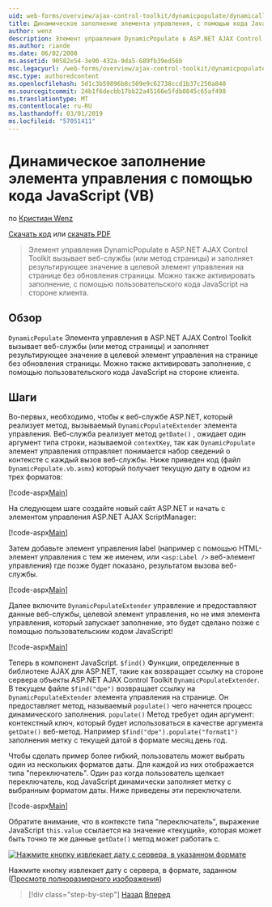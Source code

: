 ```yaml
---
uid: web-forms/overview/ajax-control-toolkit/dynamicpopulate/dynamically-populating-a-control-using-javascript-code-vb
title: Динамическое заполнение элемента управления, с помощью кода JavaScript (Visual Basic) | Документация Майкрософт
author: wenz
description: Элемент управления DynamicPopulate в ASP.NET AJAX Control Toolkit вызывает веб-службы (или метод страницы) и заполняет результирующее значение в целевой элемент управления на t...
ms.author: riande
ms.date: 06/02/2008
ms.assetid: 90582e54-3e90-432a-9da5-689fb39ed56b
msc.legacyurl: /web-forms/overview/ajax-control-toolkit/dynamicpopulate/dynamically-populating-a-control-using-javascript-code-vb
msc.type: authoredcontent
ms.openlocfilehash: 5d1c3b59896b8c509e9c62738ccd1b37c250a840
ms.sourcegitcommit: 24b1f6decbb17bb22a45166e5fdb0845c65af498
ms.translationtype: MT
ms.contentlocale: ru-RU
ms.lasthandoff: 03/01/2019
ms.locfileid: "57051411"
---
```

<a name="dynamically-populating-a-control-using-javascript-code-vb"></a>Динамическое заполнение элемента управления с помощью кода JavaScript (VB)
====================
по [Кристиан Wenz](https://github.com/wenz)

[Скачать код](http://download.microsoft.com/download/d/8/f/d8f2f6f9-1b7c-46ad-9252-e1fc81bdea3e/dynamicpopulate1.vb.zip) или [скачать PDF](http://download.microsoft.com/download/b/6/a/b6ae89ee-df69-4c87-9bfb-ad1eb2b23373/dynamicpopulate1VB.pdf)

> Элемент управления DynamicPopulate в ASP.NET AJAX Control Toolkit вызывает веб-службы (или метод страницы) и заполняет результирующее значение в целевой элемент управления на странице без обновления страницы. Можно также активировать заполнение, с помощью пользовательского кода JavaScript на стороне клиента.


## <a name="overview"></a>Обзор

`DynamicPopulate` Элемента управления в ASP.NET AJAX Control Toolkit вызывает веб-службы (или метод страницы) и заполняет результирующее значение в целевой элемент управления на странице без обновления страницы. Можно также активировать заполнение, с помощью пользовательского кода JavaScript на стороне клиента.

## <a name="steps"></a>Шаги

Во-первых, необходимо, чтобы к веб-службе ASP.NET, который реализует метод, вызываемый `DynamicPopulateExtender` элемента управления. Веб-служба реализует метод `getDate()` , ожидает один аргумент типа строки, называемой `contextKey`, так как `DynamicPopulate` элемент управления отправляет понимается набор сведений о контексте с каждый вызов веб-службы. Ниже приведен код (файл `DynamicPopulate.vb.asmx`) который получает текущую дату в одном из трех форматов:

[!code-aspx[Main](dynamically-populating-a-control-using-javascript-code-vb/samples/sample1.aspx)]

На следующем шаге создайте новый сайт ASP.NET и начать с элементом управления ASP.NET AJAX ScriptManager:

[!code-aspx[Main](dynamically-populating-a-control-using-javascript-code-vb/samples/sample2.aspx)]

Затем добавьте элемент управления label (например с помощью HTML-элемент управления с тем же именем, или `<asp:Label />` веб-элемент управления) где позже будет показано, результатом вызова веб-службы.

[!code-aspx[Main](dynamically-populating-a-control-using-javascript-code-vb/samples/sample3.aspx)]

Далее включите `DynamicPopulateExtender` управление и предоставляют данные веб-службы, целевой элемент управления, но не имя элемента управления, который запускает заполнение, это будет сделано позже с помощью пользовательским кодом JavaScript!

[!code-aspx[Main](dynamically-populating-a-control-using-javascript-code-vb/samples/sample4.aspx)]

Теперь в компонент JavaScript. `$find()` Функции, определенные в библиотеке AJAX для ASP.NET, такие как возвращает ссылку на стороне сервера объекты ASP.NET AJAX Control Toolkit `DynamicPopulateExtender`. В текущем файле `$find("dpe")` возвращает ссылку на `DynamicPopulateExtender` элемента управления на странице. Он предоставляет метод, называемый `populate()` чего начнется процесс динамического заполнения. `populate()` Метод требует один аргумент: контекстный ключ, который будет использоваться в качестве аргумента `getDate()` веб-метод. Например `$find("dpe").populate("format1")` заполнения метку с текущей датой в формате месяц день год.

Чтобы сделать пример более гибкий, пользователь может выбрать один из нескольких форматов даты. Для каждой из них отображается типа "переключатель". Один раз когда пользователь щелкает переключатель, код JavaScript динамически заполняет метку с выбранным форматом даты. Ниже приведены эти переключатели.

[!code-aspx[Main](dynamically-populating-a-control-using-javascript-code-vb/samples/sample5.aspx)]

Обратите внимание, что в контексте типа "переключатель", выражение JavaScript `this.value` ссылается на значение «текущий», которая может быть точно те же данные `getDate()` метод может работать с.


[![Нажмите кнопку извлекает дату с сервера, в указанном формате](dynamically-populating-a-control-using-javascript-code-vb/_static/image2.png)](dynamically-populating-a-control-using-javascript-code-vb/_static/image1.png)

Нажмите кнопку извлекает дату с сервера, в формате, заданном ([Просмотр полноразмерного изображения](dynamically-populating-a-control-using-javascript-code-vb/_static/image3.png))

> [!div class="step-by-step"]
> [Назад](dynamically-populating-a-control-vb.md)
> [Вперед](using-dynamicpopulate-with-a-user-control-and-javascript-vb.md)
